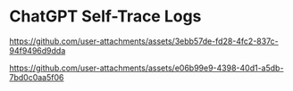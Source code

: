 # ChatGPT Self-Trace Logs

https://github.com/user-attachments/assets/3ebb57de-fd28-4fc2-837c-94f9496d9dda



https://github.com/user-attachments/assets/e06b99e9-4398-40d1-a5db-7bd0c0aa5f06

